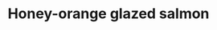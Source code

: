 ---
title: Honey-orange glazed salmon
slug: honey-orange-glazed-salmon
time: 35-40
ingredients:
  - ingredient: carrot
    count: 2
    units: false
  - ingredient: orange
    count: 1
    units: false
  - ingredient: green beans
    count: 150
    units: g
  - ingredient: beetroot
    count: 250
    units: g
  - ingredient: honey
    count: 3
    units: Tbsp
  - ingredient: salmon
    count: 2
    units: fillets
  - ingredient: dukkah
    count: 3
    units: Tbsp

---